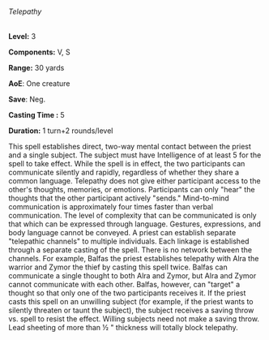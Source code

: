 ###### Telepathy

**Level:** 3

**Components:** V, S

**Range:** 30 yards

**AoE**: One creature

**Save**: Neg.

**Casting Time :** 5

**Duration:** 1 turn+2 rounds/level

This spell establishes direct, two-way mental contact between the priest and a single subject. The subject must have Intelligence of at least 5 for the spell to take effect. While the spell is in effect, the two participants can communicate silently and rapidly, regardless of whether they share a common language. Telepathy does not give either participant access to the other's thoughts, memories, or emotions. Participants can only "hear" the thoughts that the other participant actively "sends." Mind-to-mind communication is approximately four times faster than verbal communication. The level of complexity that can be communicated is only that which can be expressed through language. Gestures, expressions, and body language cannot be conveyed. A priest can establish separate "telepathic channels" to multiple individuals. Each linkage is established through a separate casting of the spell. There is no network between the channels. For example, Balfas the priest establishes telepathy with Alra the warrior and Zymor the thief by casting this spell twice. Balfas can communicate a single thought to both Alra and Zymor, but Alra and Zymor cannot communicate with each other. Balfas, however, can "target" a thought so that only one of the two participants receives it. If the priest casts this spell on an unwilling subject (for example, if the priest wants to silently threaten or taunt the subject), the subject receives a saving throw vs. spell to resist the effect. Willing subjects need not make a saving throw. Lead sheeting of more than ½ " thickness will totally block telepathy.